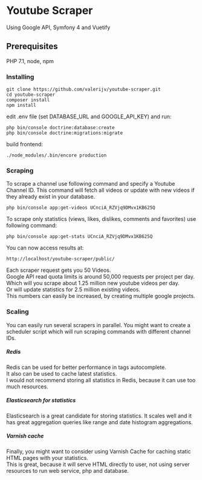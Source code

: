# Youtube Scraper
Using Google API, Symfony 4 and Vuetify

## Prerequisites
PHP 7.1, node, npm

### Installing
```
git clone https://github.com/valerijv/youtube-scraper.git
cd youtube-scraper
composer install
npm install
```
edit .env file (set DATABASE_URL and GOOGLE_API_KEY) and run:
```
php bin/console doctrine:database:create
php bin/console doctrine:migrations:migrate

```
build frontend:
```
./node_modules/.bin/encore production
```

### Scraping
To scrape a channel use following command and specify a Youtube Channel ID. 
This command will fetch all videos or update with new videos if they already exist in your database. 
```
php bin/console app:get-videos UCnciA_RZVjq9DMvx1KB625Q
```

To scrape only statistics (views, likes, dislikes, comments and favorites) use following command:
```
php bin/console app:get-stats UCnciA_RZVjq9DMvx1KB625Q
```

You can now access results at:
```
http://localhost/youtube-scraper/public/
```

Each scraper request gets you 50 Videos.  
Google API read quota limits is around 50,000 requests per project per day.  
Which will you scrape about 1.25 million new youtube videos per day.  
Or will update statistics for 2.5 million existing videos.  
This numbers can easily be increased, by creating multiple google projects.  

### Scaling
You can easily run several scrapers in parallel. 
You might want to create a scheduler script which will run scraping commands with different channel IDs.  

##### Redis
Redis can be used for better performance in tags autocomplete.  
It also can be used to cache latest statistics.   
I would not recommend storing all statistics in Redis, because it can use too much resources.

##### Elasticsearch for statistics
Elasticsearch is a great candidate for storing statistics. 
It scales well and it has great aggregation queries like range and date histogram aggregations. 

##### Varnish cache
Finally, you might want to consider using Varnish Cache for caching static HTML pages with your statistics.  
This is great, because it will serve HTML directly to user, not using server resources to run web service, php and database.

